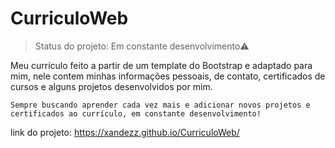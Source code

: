 # CurriculoWeb

>Status do projeto: Em constante desenvolvimento⚠️

Meu currículo feito a partir de um template do Bootstrap e adaptado para mim, nele contem minhas informações pessoais, de contato, certificados de cursos e alguns projetos desenvolvidos por mim.

```
Sempre buscando aprender cada vez mais e adicionar novos projetos e certificados ao currículo, em constante desenvolvimento!
```

link do projeto: https://xandezz.github.io/CurriculoWeb/
